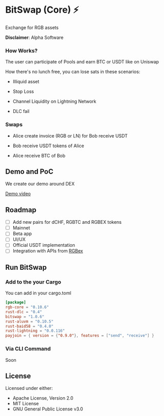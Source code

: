 # BitSwap (Core) ⚡

Exchange for RGB assets

**Disclaimer**: Alpha Software

### How Works?

The user can participate of Pools and earn BTC or USDT like on Uniswap

How there's no lunch free, you can lose sats in these scenarios:

- Illiquid asset

- Stop Loss

- Channel Liquidity on Lightning Network

- DLC fail

### Swaps

- Alice create invoice (RGB or LN) for Bob receive USDT

- Bob receive USDT tokens of Alice

- Alice receive BTC of Bob

## Demo and PoC

We create our demo around DEX

[Demo video](https://github.com/BitSwap-BiFi/Bitswap-PoC/)

## Roadmap

- [ ] Add new pairs for dCHF, RGBTC and RGBEX tokens
- [ ] Mainnet
- [ ] Beta app
- [ ] UI/UX
- [ ] Official USDT implementation
- [ ] Integration with APIs from [RGBex](https://rgbex.io/)

## Run BitSwap

### Add to the your Cargo

You can add in your cargo.toml

```cargo.toml
[package]
rgb-core = "0.10.6"
rust-dlc = "0.4"
bitswap = "1.0.6"
rust-aluvm = "0.10.5"
rust-baid58 = "0.4.0"
rust-lightning = "0.0.116"
payjoin = { version = {"0.9.0"}, features = ["send", "receive"] }
```
### Via CLI Command

Soon

## License

Licensed under either:

-  Apache License, Version 2.0 
-  MIT License
-  GNU General Public License v3.0


